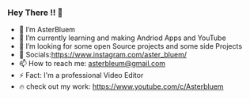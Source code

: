 ### Hey There !! 🙌

<!--
**AnshuAyush/AnshuAyush** is a ✨ _special_ ✨ repository because its `README.md` (this file) appears on your GitHub profile.

Here are some ideas to get you started:
-->

- 🔭 I’m AsterBluem
- 🌱 I’m currently learning and making Andriod Apps and YouTube
- 👯 I’m looking for some open Source projects and some side Projects
- 📸 Socials:https://www.instagram.com/aster_bluem/
- 📫 How to reach me: asterbleum@gmail.com
- ⚡ Fact: I'm a professional Video Editor
- 🔥 check out my work: https://www.youtube.com/c/Asterbluem

